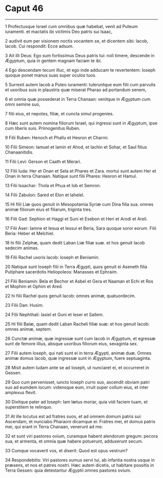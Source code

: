 # Caput 46

***

1 Profectusque Israel cum omnibus quæ habebat, venit ad Puteum iuramenti. et mactatis ibi victimis Deo patris sui Isaac,

2 audivit eum per visionem noctis vocantem se, et dicentem sibi: Iacob, Iacob. Cui respondit: Ecce adsum.

3 Ait illi Deus: Ego sum fortissimus Deus patris tui: noli timere, descende in Ægyptum, quia in gentem magnam faciam te ibi.

4 Ego descendam tecum illuc, et ego inde adducam te revertentem: Ioseph quoque ponet manus suas super oculos tuos.

5 Surrexit autem Iacob a Puteo iuramenti: tuleruntque eum filii cum parvulis et uxoribus suis in plaustris quæ miserat Pharao ad portandum senem,

6 et omnia quæ possederat in Terra Chanaan: venitque in Ægyptum cum omni semine suo,

7 filii eius, et nepotes, filiæ, et cuncta simul progenies.

8 Hæc sunt autem nomina filiorum Israel, qui ingressi sunt in Ægyptum, ipse cum liberis suis. Primogenitus Ruben.

9 Filii Ruben: Henoch et Phallu et Hesron et Charmi.

10 Filii Simeon: Iamuel et Iamin et Ahod, et Iachin et Sohar, et Saul filius Chanaanitidis.

11 Filii Levi: Gerson et Caath et Merari.

12 Filii Iuda: Her et Onan et Sela et Phares et Zara. mortui sunt autem Her et Onan in terra Chanaan. Natique sunt filii Phares: Hesron et Hamul.

13 Filii Issachar: Thola et Phua et Iob et Semron.

14 Filii Zabulon: Sared et Elon et Iahelel.

15 Hi filii Liæ quos genuit in Mesopotamia Syriæ cum Dina filia sua. omnes animæ filiorum eius et filiarum, triginta tres.

16 Filii Gad: Sephion et Haggi et Suni et Esebon et Heri et Arodi et Areli.

17 Filii Aser: Iamne et Iesua et Iessui et Beria, Sara quoque soror eorum. Filii Beria: Heber et Melchiel.

18 hi filii Zelphæ, quam dedit Laban Liæ filiæ suæ. et hos genuit Iacob sedecim animas.

19 Filii Rachel uxoris Iacob: Ioseph et Beniamin.

20 Natique sunt Ioseph filii in Terra Ægypti, quos genuit ei Aseneth filia Putiphare sacerdotis Heliopoleos: Manasses et Ephraim.

21 Filii Beniamin: Bela et Bechor et Asbel et Gera et Naaman et Echi et Ros et Mophim et Ophim et Ared.

22 hi filii Rachel quos genuit Iacob: omnes animæ, quatuordecim.

23 Filii Dan: Husim.

24 Filii Nephthali: Iasiel et Guni et Ieser et Sallem.

25 Hi filii Balæ, quam dedit Laban Racheli filiæ suæ: et hos genuit Iacob: omnes animæ, septem.

26 Cunctæ animæ, quæ ingressæ sunt cum Iacob in Ægyptum, et egressæ sunt de femore illius, absque uxoribus filiorum eius, sexaginta sex.

27 Filii autem Ioseph, qui nati sunt ei in terra Ægypti, animæ duæ. Omnes animæ domus Iacob, quæ ingressæ sunt in Ægyptum, fuere septuaginta.

28 Misit autem Iudam ante se ad Ioseph, ut nunciaret ei, et occurreret in Gessen.

29 Quo cum pervenisset, iuncto Ioseph curro suo, ascendit obviam patri suo ad eumdem locum: vidensque eum, irruit super collum eius, et inter amplexus flevit.

30 Dixitque pater ad Ioseph: Iam lætus moriar, quia vidi faciem tuam, et superstitem te relinquo.

31 At ille locutus est ad fratres suos, et ad omnem domum patris sui: Ascendam, et nunciabo Pharaoni dicamque ei: Fratres mei, et domus patris mei, qui erant in Terra Chanaan, venerunt ad me:

32 et sunt viri pastores ovium, curamque habent alendorum gregum: pecora sua, et armenta, et omnia quæ habere potuerunt, adduxerunt secum.

33 Cumque vocaverit vos, et dixerit: Quod est opus vestrum?

34 Respondebitis: Viri pastores sumus servi tui, ab infantia nostra usque in præsens, et nos et patres nostri. Hæc autem dicetis, ut habitare possitis in Terra Gessen: quia detestantur Ægyptii omnes pastores ovium.

